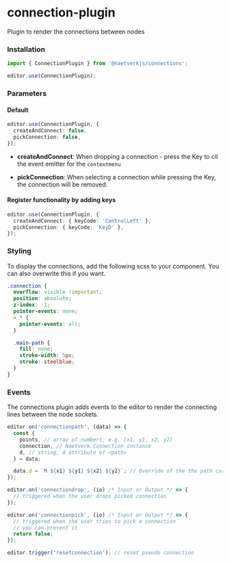 # connection-plugin

Plugin to render the connections between nodes

### Installation

```js
import { ConnectionPlugin } from '@naetverkjs/connections';

editor.use(ConnectionPlugin);
```

### Parameters

#### Default

```ts
editor.use(ConnectionPlugin, {
  createAndConnect: false,
  pickConnection: false,
});
```

- **createAndConnect**:
  When dropping a connection - press the Key to cll the event emitter for the `contextmenu`

- **pickConnection**:
  When selecting a connection while pressing the Key, the connection will be removed.

#### Register functionality by adding keys

```ts
editor.use(ConnectionPlugin, {
  createAndConnect: { keyCode: 'ControlLeft' },
  pickConnection: { keyCode: 'KeyD' },
});
```

### Styling

To display the connections, add the following scss to your component. You can also overwrite this if you want.

```scss
.connection {
  overflow: visible !important;
  position: absolute;
  z-index: -1;
  pointer-events: none;
  > * {
    pointer-events: all;
  }

  .main-path {
    fill: none;
    stroke-width: 5px;
    stroke: steelblue;
  }
}
```

### Events

The connections plugin adds events to the editor to render the connecting lines between the node sockets.

```js
editor.on('connectionpath', (data) => {
  const {
    points, // array of numbers, e.g. [x1, y1, x2, y2]
    connection, // Naetverk.Connection instance
    d, // string, d attribute of <path>
  } = data;

  data.d = `M ${x1} ${y1} ${x2} ${y2}`; // Override of the the path curve
});
```

```js
editor.on('connectiondrop', (io) /* Input or Output */ => {
  // triggered when the user drops picked connection
});
```

```js
editor.on('connectionpick', (io) /* Input or Output */ => {
  // triggered when the user tries to pick a connection
  // you can prevent it
  return false;
});

editor.trigger('resetconnection'); // reset pseudo connection
```
